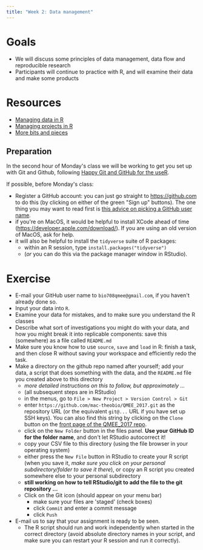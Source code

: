 ```yaml
---
title: "Week 2: Data management"
---
```


Goals
=====

-   We will discuss some principles of data management, data flow and
    reproducible research
-   Participants will continue to practice with R, and will examine
    their data and make some products

Resources
=========

-   [Managing data in R](Managing_data_in_R.html)
-   [Managing projects in R](Managing_projects_in_R.html)
-   [More bits and pieces](More_bits_and_pieces.html)

Preparation
-----------

In the second hour of Monday's class we will be working to get you set up with Git and Github, following [Happy Git and GitHub for the useR](http://happygitwithr.com/). 

If possible, before Monday's class:

- Register a GitHub account: you can just go straight to https://github.com to do this (by clicking on either of the green "Sign up" buttons). The one thing you may want to read first is [this advice on picking a GitHub user name](http://happygitwithr.com/github-acct.html).
- if you're on MacOS, it would be helpful to install XCode ahead of time (https://developer.apple.com/download/). If you are using an old version of MacOS, ask for help.
- it will also be helpful to install the `tidyverse` suite of R packages: 
  * within an R session, type `install.packages("tidyverse")`
  * (*or* you can do this via the package manager window in RStudio).

Exercise
========

<!---
Exercise supplemented this year because of awkward start
Old version:
Continue working on your data
-->

- E-mail your GitHub user name to `bio708qmee@gmail.com`, if you haven't already done so.
- Input your data into `R`.
- Examine your data for mistakes, and to make sure you understand the R classes
- Describe what sort of investigations you might do with your data, and how you might break it into replicable components: save this (somewhere) as a file called `README.md`
-   Make sure you know how to use `source`, `save` and `load` in R: finish a task, and then close R without saving your workspace and efficiently redo the task.
- Make a directory on the github repo named after yourself; add your data, a script that does something with the data, and the `README.md` file you created above to this directory
    - *more detailed instructions on this to follow, but approximately ...*
    - (all subsequent steps are in RStudio)
	- in the menus, go to `File > New Project > Version Control > Git`
	- enter `https://github.com/mac-theobio/QMEE_2017.git` as the repository URL (or the equivalent `git@...` URL if you have set up SSH keys). You can also find this string by clicking on the `Clone` button on the [front page of the QMEE_2017 repo](https://github.com/mac-theobio/QMEE_2017).
	- click on the `New Folder` button in the files panel. **Use your GitHub ID for the folder name**, and don't let RStudio autocorrect it!
	- copy your CSV file to this directory (using the file browser in your operating system)
	- either press the `New File` button in RStudio to create your R script (when you save it, *make sure you click on your personal subdirectory/folder to save it there*), or copy an R script you created somewhere else to your personal subdirectory
	- **still working on how to tell RStudio/git to add the file to the git repository ...**
	- Click on the Git icon (should appear on your menu bar)
	    - make sure your files are 'staged' (check boxes)
		- click `Commit` and enter a commit message
		- click `Push`
- E-mail us to say that your assignment is ready to be seen.
  - The R script should run and work independently when started in the correct directory (avoid absolute directory names in your script, and make sure you can restart your R session and run it correctly).
